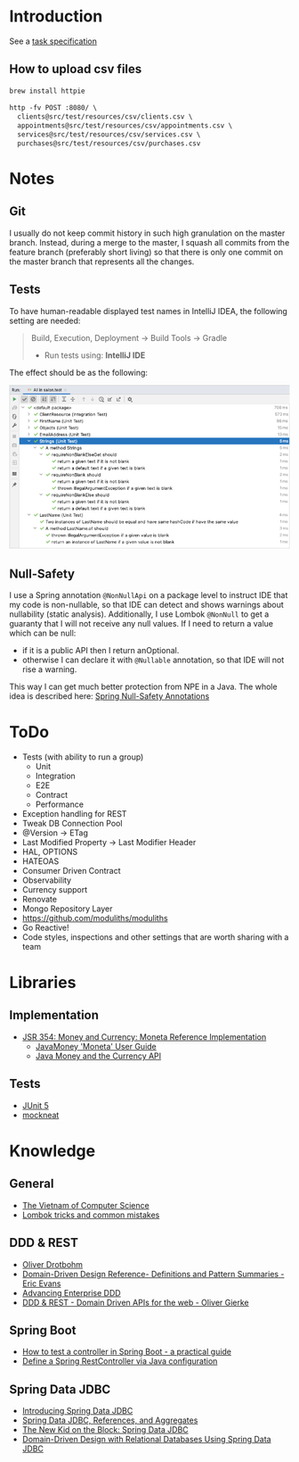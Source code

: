 # Introduction

See a [task specification](docs/technical-test.md)

## How to upload csv files

```shell
brew install httpie
```

```shell
http -fv POST :8080/ \
  clients@src/test/resources/csv/clients.csv \
  appointments@src/test/resources/csv/appointments.csv \
  services@src/test/resources/csv/services.csv \
  purchases@src/test/resources/csv/purchases.csv
```

# Notes

## Git

I usually do not keep commit history in such high granulation on the master branch. Instead, during a merge to the master,
I squash all commits from the feature branch (preferably short living) so that there is only one commit on the master branch
that represents all the changes.

## Tests

To have human-readable displayed test names in IntelliJ IDEA, the following setting are needed:
> Build, Execution, Deployment -> Build Tools -> Gradle
> * Run tests using: **IntelliJ IDE**

The effect should be as the following:

![Human readable displayed test names](docs/images/human_readable_displayed_test_names.png)

## Null-Safety

I use a Spring annotation `@NonNullApi` on a package level to instruct IDE that my code is non-nullable,
so that IDE can detect and shows warnings about nullability (static analysis). Additionally, I use Lombok `@NonNull` to get a guaranty
that I will not receive any null values. If I need to return a value which can be null:

* if it is a public API then I return anOptional.
* otherwise I can declare it with `@Nullable` annotation, so that IDE will not rise a warning.

This way I can get much better protection from NPE in a Java. The whole idea is described here:
[Spring Null-Safety Annotations](https://www.baeldung.com/spring-null-safety-annotations)

# ToDo

* Tests (with ability to run a group)
    * Unit
    * Integration
    * E2E
    * Contract
    * Performance
* Exception handling for REST
* Tweak DB Connection Pool
* @Version -> ETag
* Last Modified Property -> Last Modifier Header
* HAL, OPTIONS
* HATEOAS
* Consumer Driven Contract
* Observability
* Currency support
* Renovate
* Mongo Repository Layer
* https://github.com/moduliths/moduliths
* Go Reactive!
* Code styles, inspections and other settings that are worth sharing with a team

# Libraries

## Implementation

* [JSR 354: Money and Currency: Moneta Reference Implementation](https://github.com/JavaMoney/jsr354-ri)
    * [JavaMoney 'Moneta' User Guide](https://github.com/JavaMoney/jsr354-ri/blob/master/moneta-core/src/main/asciidoc/userguide.adoc)
    * [Java Money and the Currency API](https://www.baeldung.com/java-money-and-currency)

## Tests

* [JUnit 5](https://junit.org/junit5/docs/current/user-guide/)
* [mockneat](https://www.mockneat.com)

# Knowledge

## General

* [The Vietnam of Computer Science](http://blogs.tedneward.com/post/the-vietnam-of-computer-science/)
* [Lombok tricks and common mistakes](https://medium.com/consulner/lombok-tricks-and-common-mistakes-fbf0ed044c3c)

## DDD & REST

* [Oliver Drotbohm](http://odrotbohm.github.io/archive/)
* [Domain-Driven Design Reference- Definitions and Pattern Summaries - Eric Evans](
  https://www.domainlanguage.com/wp-content/uploads/2016/05/DDD_Reference_2015-03.pdf)
* [Advancing Enterprise DDD](http://scabl.blogspot.com/p/advancing-enterprise-ddd.html)
* [DDD & REST - Domain Driven APIs for the web - Oliver Gierke](https://www.youtube.com/watch?v=NdZqeAAIHzc)

## Spring Boot

* [How to test a controller in Spring Boot - a practical guide](https://thepracticaldeveloper.com/guide-spring-boot-controller-tests)
* [Define a Spring RestController via Java configuration](
  https://devdreamz.com/question/172316-define-a-spring-restcontroller-via-java-configuration)

## Spring Data JDBC

* [Introducing Spring Data JDBC](https://spring.io/blog/2018/09/17/introducing-spring-data-jdbc)
* [Spring Data JDBC, References, and Aggregates](https://spring.io/blog/2018/09/24/spring-data-jdbc-references-and-aggregates)
* [The New Kid on the Block: Spring Data JDBC](https://www.youtube.com/watch?v=AnIouYdwxo0)
* [Domain-Driven Design with Relational Databases Using Spring Data JDBC](https://www.youtube.com/watch?v=GOSW911Ox6s)